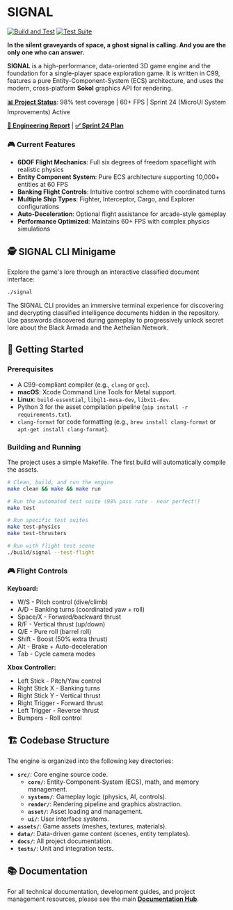 # SIGNAL

[![Build and Test](https://github.com/ratimics/signal/actions/workflows/build.yml/badge.svg)](https://github.com/ratimics/signal/actions/workflows/build.yml)
[![Test Suite](https://github.com/ratimics/signal/actions/workflows/test.yml/badge.svg)](https://github.com/ratimics/signal/actions/workflows/test.yml)

**In the silent graveyards of space, a ghost signal is calling. And you are the only one who can answer.**

**SIGNAL** is a high-performance, data-oriented 3D game engine and the foundation for a single-player space exploration game. It is written in C99, features a pure Entity-Component-System (ECS) architecture, and uses the modern, cross-platform **Sokol** graphics API for rendering.

**[📊 Project Status](docs/PROJECT_STATUS.md)**: 98% test coverage | 60+ FPS | Sprint 24 (MicroUI System Improvements) Active

**[📝 Engineering Report](docs/sprints/active/engineering_report.md)** | **[✅ Sprint 24 Plan](docs/sprints/active/SPRINT_24_PLAN.md)**

### 🎮 Current Features

- **6DOF Flight Mechanics**: Full six degrees of freedom spaceflight with realistic physics
- **Entity Component System**: Pure ECS architecture supporting 10,000+ entities at 60 FPS
- **Banking Flight Controls**: Intuitive control scheme with coordinated turns
- **Multiple Ship Types**: Fighter, Interceptor, Cargo, and Explorer configurations
- **Auto-Deceleration**: Optional flight assistance for arcade-style gameplay
- **Performance Optimized**: Maintains 60+ FPS with complex physics simulations

## 🕵️ SIGNAL CLI Minigame

Explore the game's lore through an interactive classified document interface:

```bash
./signal
```

The SIGNAL CLI provides an immersive terminal experience for discovering and decrypting classified intelligence documents hidden in the repository. Use passwords discovered during gameplay to progressively unlock secret lore about the Black Armada and the Aethelian Network.

## 🚀 Getting Started

### Prerequisites

- A C99-compliant compiler (e.g., `clang` or `gcc`).
- **macOS**: Xcode Command Line Tools for Metal support.
- **Linux**: `build-essential`, `libgl1-mesa-dev`, `libx11-dev`.
- Python 3 for the asset compilation pipeline (`pip install -r requirements.txt`).
- `clang-format` for code formatting (e.g., `brew install clang-format` or `apt-get install clang-format`).

### Building and Running

The project uses a simple Makefile. The first build will automatically compile the assets.

```bash
# Clean, build, and run the engine
make clean && make && make run

# Run the automated test suite (98% pass rate - near perfect!)
make test

# Run specific test suites
make test-physics
make test-thrusters

# Run with flight test scene
./build/signal --test-flight
```

### 🎮 Flight Controls

**Keyboard:**
- W/S - Pitch control (dive/climb)
- A/D - Banking turns (coordinated yaw + roll)
- Space/X - Forward/backward thrust
- R/F - Vertical thrust (up/down)
- Q/E - Pure roll (barrel roll)
- Shift - Boost (50% extra thrust)
- Alt - Brake + Auto-deceleration
- Tab - Cycle camera modes

**Xbox Controller:**
- Left Stick - Pitch/Yaw control
- Right Stick X - Banking turns
- Right Stick Y - Vertical thrust
- Right Trigger - Forward thrust
- Left Trigger - Reverse thrust
- Bumpers - Roll control

## 🏗️ Codebase Structure

The engine is organized into the following key directories:

- **`src/`**: Core engine source code.
  - **`core/`**: Entity-Component-System (ECS), math, and memory management.
  - **`systems/`**: Gameplay logic (physics, AI, controls).
  - **`render/`**: Rendering pipeline and graphics abstraction.
  - **`asset/`**: Asset loading and management.
  - **`ui/`**: User interface systems.
- **`assets/`**: Game assets (meshes, textures, materials).
- **`data/`**: Data-driven game content (scenes, entity templates).
- **`docs/`**: All project documentation.
- **`tests/`**: Unit and integration tests.

## 📚 Documentation

For all technical documentation, development guides, and project management resources, please see the main **[Documentation Hub](./docs/README.md)**.